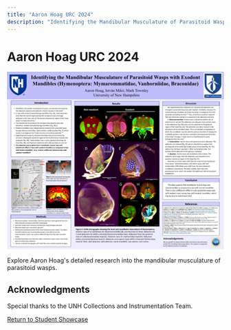 ```yaml
---
title: "Aaron Hoag URC 2024"
description: "Identifying the Mandibular Musculature of Parasitoid Wasps with Exodont Mandibles"
---
```


# Aaron Hoag URC 2024

![Aaron Hoag URC 2024 Poster](/src/assets/images/URC_Posters/AaronHoagURC2024.png)

Explore Aaron Hoag's detailed research into the mandibular musculature of parasitoid wasps.

## Acknowledgments
Special thanks to the UNH Collections and Instrumentation Team.

[Return to Student Showcase](./studentshowcase.md)
